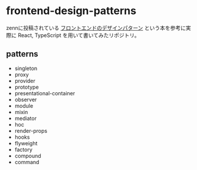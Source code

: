 # frontend-design-patterns
zennに投稿されている [フロントエンドのデザインパターン](https://zenn.dev/morinokami/books/learning-patterns-1) という本を参考に実際に React, TypeScript を用いて書いてみたリポジトリ。

## patterns
- singleton
- proxy
- provider
- prototype
- presentational-container
- observer
- module
- mixin
- mediator
- hoc
- render-props
- hooks
- flyweight
- factory
- compound
- command